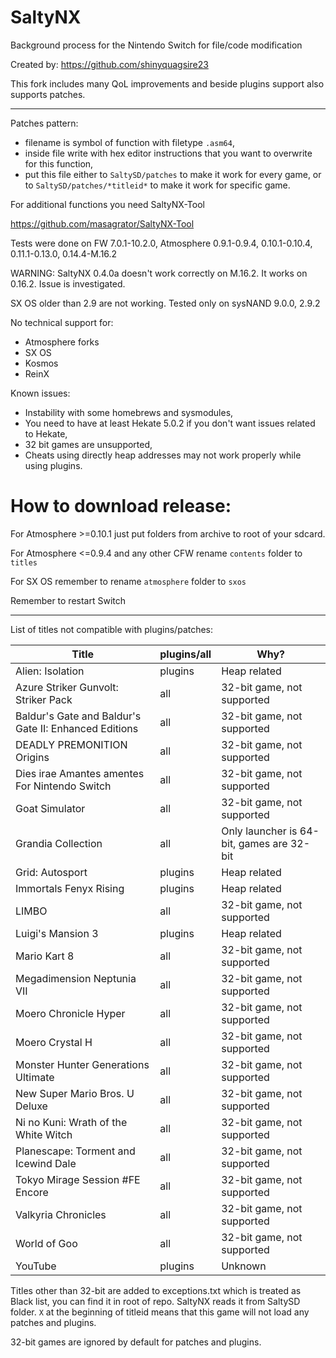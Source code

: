 # SaltyNX
Background process for the Nintendo Switch for file/code modification

Created by: https://github.com/shinyquagsire23

This fork includes many QoL improvements and beside plugins support also supports patches.

---

Patches pattern:
- filename is symbol of function with filetype `.asm64`,
- inside file write with hex editor instructions that you want to overwrite for this function,
- put this file either to `SaltySD/patches` to make it work for every game, or to `SaltySD/patches/*titleid*` to make it work for specific game.

For additional functions you need SaltyNX-Tool

https://github.com/masagrator/SaltyNX-Tool

Tests were done on FW 7.0.1-10.2.0, Atmosphere 0.9.1-0.9.4, 0.10.1-0.10.4, 0.11.1-0.13.0, 0.14.4-M.16.2

WARNING: SaltyNX 0.4.0a doesn't work correctly on M.16.2. It works on 0.16.2. Issue is investigated.

SX OS older than 2.9 are not working. Tested only on sysNAND 9.0.0, 2.9.2

No technical support for:
- Atmosphere forks
- SX OS
- Kosmos
- ReinX

Known issues:
- Instability with some homebrews and sysmodules,
- You need to have at least Hekate 5.0.2 if you don't want issues related to Hekate,
- 32 bit games are unsupported,
- Cheats using directly heap addresses may not work properly while using plugins.

# How to download release:

For Atmosphere >=0.10.1 just put folders from archive to root of your sdcard.

For Atmosphere <=0.9.4 and any other CFW rename `contents` folder to `titles`

For SX OS remember to rename `atmosphere` folder to `sxos`

Remember to restart Switch

---

List of titles not compatible with plugins/patches:

| Title | plugins/all | Why? |
| ------------- | ------------- | ------------- |
| Alien: Isolation | plugins | Heap related |
| Azure Striker Gunvolt: Striker Pack | all | 32-bit game, not supported |
| Baldur's Gate and Baldur's Gate II: Enhanced Editions | all | 32-bit game, not supported |
| DEADLY PREMONITION Origins | all | 32-bit game, not supported |
| Dies irae Amantes amentes For Nintendo Switch | all | 32-bit game, not supported |
| Goat Simulator | all | 32-bit game, not supported |
| Grandia Collection | all | Only launcher is 64-bit, games are 32-bit |
| Grid: Autosport | plugins | Heap related |
| Immortals Fenyx Rising | plugins | Heap related |
| LIMBO | all | 32-bit game, not supported |
| Luigi's Mansion 3 | plugins | Heap related |
| Mario Kart 8 | all | 32-bit game, not supported |
| Megadimension Neptunia VII | all | 32-bit game, not supported |
| Moero Chronicle Hyper | all | 32-bit game, not supported |
| Moero Crystal H | all | 32-bit game, not supported |
| Monster Hunter Generations Ultimate | all | 32-bit game, not supported |
| New Super Mario Bros. U Deluxe | all | 32-bit game, not supported |
| Ni no Kuni: Wrath of the White Witch | all | 32-bit game, not supported |
| Planescape: Torment and Icewind Dale | all | 32-bit game, not supported |
| Tokyo Mirage Session #FE Encore | all | 32-bit game, not supported |
| Valkyria Chronicles | all | 32-bit game, not supported |
| World of Goo | all | 32-bit game, not supported |
| YouTube | plugins | Unknown |

Titles other than 32-bit are added to exceptions.txt which is treated as Black list, you can find it in root of repo. SaltyNX reads it from SaltySD folder. `X` at the beginning of titleid means that this game will not load any patches and plugins.

32-bit games are ignored by default for patches and plugins.
